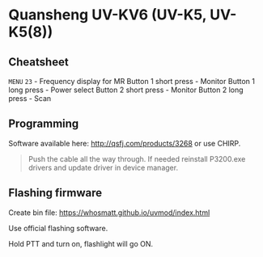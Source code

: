 # Quansheng UV-KV6 (UV-K5, UV-K5(8))

## Cheatsheet
`MENU` `23` - Frequency display for MR
Button 1 short press - Monitor
Button 1 long press - Power select
Button 2 short press - Monitor
Button 2 long press - Scan

## Programming

Software available here: http://qsfj.com/products/3268 or use CHIRP.

> Push the cable all the way through. If needed reinstall P3200.exe drivers and update driver in device manager.


## Flashing firmware
Create bin file: https://whosmatt.github.io/uvmod/index.html

Use official flashing software.

Hold PTT and turn on, flashlight will go ON.
